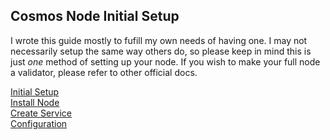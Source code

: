 ## Cosmos Node Initial Setup  
I wrote this guide mostly to fufill my own needs of having one. I may not necessarily setup the same way others do, so please keep in mind this is just *one* method of setting up your node. If you wish to make your full node a validator, please refer to other official docs.  
  
[Initial Setup](https://github.com/reversesigh/cosmos_node-initial_setup/blob/main/01_initial_setup.md)    
[Install Node](https://github.com/reversesigh/cosmos_node-initial_setup/blob/main/02_install_node.md)  
[Create Service](https://github.com/reversesigh/cosmos_node-initial_setup/blob/main/03_create_service_file.md)  
[Configuration](https://github.com/reversesigh/cosmos_node-initial_setup/blob/main/04_config_node.md)  
